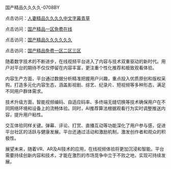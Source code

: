 国产精品久久久久-0708BY

点击访问：<a href="https://heiliaowzu4ur.pages.dev">人妻精品久久久久中文字幕青草</a>

点击访问：<a href="https://heiliaoxqkkct.pages.dev">国产精品一区免费在线</a>

点击访问：<a href="https://heiliaoow5kzm.pages.dev">国产精品久久久久久久</a>

点击访问：<a href="https://heiliaoga6s9v.pages.dev">国产精品免费一区二区三区</a>

随着数字技术的不断进步，在线视频平台进入了内容与技术双重驱动的新时代。用户对平台的期待不仅仅停留在内容丰富，更注重个性化推荐和极致观看体验。

内容生产方面，平台通过数据分析精准把握用户兴趣，重点投入优质原创和版权采购，打造多元化内容生态，涵盖影视剧、综艺、纪录片、短视频等多种形态，满足不同用户群体需求。

技术升级方面，智能视频编码、自适应码率、多终端无缝切换等技术确保用户在不同网络环境和设备上的流畅体验。同时，AI推荐算法根据观看行为实时调整推送内容，提升用户粘性。

交互体验同样关键。弹幕、评论、打赏、直播互动等功能深化了用户参与感，促进平台社区的活跃与健康发展。平台还通过活动和激励机制，激发创作者和观众的积极性。

展望未来，随着VR、AR及AI技术的应用，在线视频体验将更加沉浸和智能。平台需要持续创新内容和技术，才能在激烈的市场竞争中立于不败之地，实现可持续发展。

<span style="display:none;">[Canonical link]( https://github.com/yuey551215/164213 ）</span>
